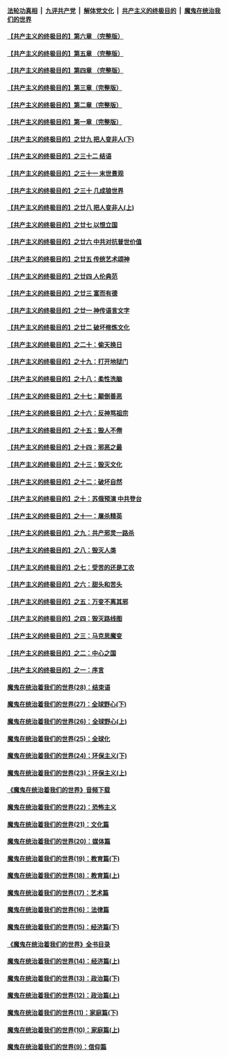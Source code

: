 ####  [法轮功真相](../../../../basic/blob/master/README.md?t=09181739) &nbsp;|&nbsp; [九评共产党](../../../../9ping.md/blob/master/README.md?t=09181739) &nbsp;|&nbsp; [解体党文化](../../../../jtdwh.md/blob/master/README.md?t=09181739)  &nbsp;|&nbsp; [共产主义的终极目的](../../../../gczydzjmd.md/blob/master/README.md?t=09181739) &nbsp;|&nbsp; [魔鬼在统治我们的世界](../../../../mgztzwmdsj.md/blob/master/README.md?t=09181739) 

#### [【共产主义的终极目的】第六章 （完整版）](../pages/nsc422/n11428913.md?t=09181739) 

#### [【共产主义的终极目的】第五章 （完整版）](../pages/nsc422/n11428912.md?t=09181739) 

#### [【共产主义的终极目的】第四章 （完整版）](../pages/nsc422/n11428907.md?t=09181739) 

#### [【共产主义的终极目的】第三章（完整版）](../pages/nsc422/n11428848.md?t=09181739) 

#### [【共产主义的终极目的】第二章（完整版）](../pages/nsc422/n11428831.md?t=09181739) 

#### [【共产主义的终极目的】第一章（完整版）](../pages/nsc422/n11417651.md?t=09181739) 

#### [【共产主义的终极目的】之廿九 把人变非人(下)](../pages/nsc422/n11344140.md?t=09181739) 

#### [【共产主义的终极目的】之三十二 结语](../pages/nsc422/n11360535.md?t=09181739) 

#### [【共产主义的终极目的】之三十一 末世景观](../pages/nsc422/n11351129.md?t=09181739) 

#### [【共产主义的终极目的】之三十 几成狼世界](../pages/nsc422/n11348280.md?t=09181739) 

#### [【共产主义的终极目的】之廿八 把人变非人(上)](../pages/nsc422/n11340492.md?t=09181739) 

#### [【共产主义的终极目的】之廿七 以恨立国](../pages/nsc422/n11336944.md?t=09181739) 

#### [【共产主义的终极目的】之廿六 中共对抗普世价值](../pages/nsc422/n11324785.md?t=09181739) 

#### [【共产主义的终极目的】之廿五 传统艺术颂神](../pages/nsc422/n11296396.md?t=09181739) 

#### [【共产主义的终极目的】之廿四 人伦典范](../pages/nsc422/n11296397.md?t=09181739) 

#### [【共产主义的终极目的】之廿三 富而有德](../pages/nsc422/n11283598.md?t=09181739) 

#### [【共产主义的终极目的】之廿一 神传语言文字](../pages/nsc422/n11263265.md?t=09181739) 

#### [【共产主义的终极目的】之廿二 破坏修炼文化](../pages/nsc422/n11245728.md?t=09181739) 

#### [【共产主义的终极目的】之二十：偷天换日](../pages/nsc422/n11238846.md?t=09181739) 

#### [【共产主义的终极目的】之十九：打开地狱门](../pages/nsc422/n11206376.md?t=09181739) 

#### [【共产主义的终极目的】之十八：柔性洗脑](../pages/nsc422/n11199994.md?t=09181739) 

#### [【共产主义的终极目的】之十七：颠倒善恶](../pages/nsc422/n11179782.md?t=09181739) 

#### [【共产主义的终极目的】之十六：反神骂祖宗](../pages/nsc422/n11166798.md?t=09181739) 

#### [【共产主义的终极目的】之十五：毁人不倦](../pages/nsc422/n11166792.md?t=09181739) 

#### [【共产主义的终极目的】之十四：邪恶之最](../pages/nsc422/n11150249.md?t=09181739) 

#### [【共产主义的终极目的】之十三：毁灭文化](../pages/nsc422/n11135227.md?t=09181739) 

#### [【共产主义的终极目的】之十二：破坏自然](../pages/nsc422/n11135214.md?t=09181739) 

#### [【共产主义的终极目的】之十：苏俄预演 中共登台](../pages/nsc422/n11118424.md?t=09181739) 

#### [【共产主义的终极目的】之十一：屠杀精英](../pages/nsc422/n11118442.md?t=09181739) 

#### [【共产主义的终极目的】之九：共产邪灵一路杀](../pages/nsc422/n11114139.md?t=09181739) 

#### [【共产主义的终极目的】之八：毁灭人类](../pages/nsc422/n11108503.md?t=09181739) 

#### [【共产主义的终极目的】之七：受苦的还是工农](../pages/nsc422/n11101809.md?t=09181739) 

#### [【共产主义的终极目的】之六：甜头和苦头](../pages/nsc422/n11096971.md?t=09181739) 

#### [【共产主义的终极目的】之五：万变不离其邪](../pages/nsc422/n11091285.md?t=09181739) 

#### [【共产主义的终极目的】之四：毁灭路线图](../pages/nsc422/n11086284.md?t=09181739) 

#### [【共产主义的终极目的】之三：马克思魔变](../pages/nsc422/n11061941.md?t=09181739) 

#### [【共产主义的终极目的】之二：中心之国](../pages/nsc422/n11047728.md?t=09181739) 

#### [【共产主义的终极目的】之一：序言](../pages/nsc422/n11086077.md?t=09181739) 

#### [魔鬼在统治着我们的世界(28)：结束语](../pages/nsc422/n10936246.md?t=09181739) 

#### [魔鬼在统治着我们的世界(27)：全球野心(下)](../pages/nsc422/n10928319.md?t=09181739) 

#### [魔鬼在统治着我们的世界(26)：全球野心(上)](../pages/nsc422/n10900318.md?t=09181739) 

#### [魔鬼在统治着我们的世界(25)：全球化](../pages/nsc422/n10788205.md?t=09181739) 

#### [魔鬼在统治着我们的世界(24)：环保主义(下)](../pages/nsc422/n10695307.md?t=09181739) 

#### [魔鬼在统治着我们的世界(23)：环保主义(上)](../pages/nsc422/n10688613.md?t=09181739) 

#### [《魔鬼在统治着我们的世界》音频下载](../pages/nsc422/n10635553.md?t=09181739) 

#### [魔鬼在统治着我们的世界(22)：恐怖主义](../pages/nsc422/n10614727.md?t=09181739) 

#### [魔鬼在统治着我们的世界(21)：文化篇](../pages/nsc422/n10597706.md?t=09181739) 

#### [魔鬼在统治着我们的世界(20)：媒体篇](../pages/nsc422/n10586579.md?t=09181739) 

#### [魔鬼在统治着我们的世界(19)：教育篇(下)](../pages/nsc422/n10564808.md?t=09181739) 

#### [魔鬼在统治着我们的世界(18)：教育篇(上)](../pages/nsc422/n10526970.md?t=09181739) 

#### [魔鬼在统治着我们的世界(17)：艺术篇](../pages/nsc422/n10499093.md?t=09181739) 

#### [魔鬼在统治着我们的世界(16)：法律篇](../pages/nsc422/n10485969.md?t=09181739) 

#### [魔鬼在统治着我们的世界(15)：经济篇(下)](../pages/nsc422/n10469975.md?t=09181739) 

#### [《魔鬼在统治着我们的世界》全书目录](../pages/nsc422/n10464261.md?t=09181739) 

#### [魔鬼在统治着我们的世界(14)：经济篇(上)](../pages/nsc422/n10457370.md?t=09181739) 

#### [魔鬼在统治着我们的世界(13)：政治篇(下)](../pages/nsc422/n10448270.md?t=09181739) 

#### [魔鬼在统治着我们的世界(12)：政治篇(上)](../pages/nsc422/n10444576.md?t=09181739) 

#### [魔鬼在统治着我们的世界(11)：家庭篇(下)](../pages/nsc422/n10440961.md?t=09181739) 

#### [魔鬼在统治着我们的世界(10)：家庭篇(上)](../pages/nsc422/n10435448.md?t=09181739) 

#### [魔鬼在统治着我们的世界(9)：信仰篇](../pages/nsc422/n10432159.md?t=09181739) 

